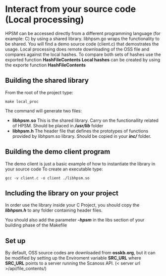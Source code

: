 # Interact from your source code (Local processing)
HPSM can be accessed directly from a different programming language (for example: C) by using a shared library.
libhpsm.go wraps the functionality to be shared. You will find a demo source code (client.c) that demostrates the usage.
Local processing does remote downloading of the OSS file and compares against the local hashes. To compare both sets of hashes use the exported function **HashFileContents**
**Local hashes** can be created by using the exporte function **HashFileContents**
## Building the shared library
From the root of the project type: 
```
make local_proc
```
The command will generate two files:
- **libhpsm.so** This is the shared library. Carry on the functionallity related of HPSM. Should be placed in ***/usr/lib*** folder
- **libhpsm.h** The header file that defines the prototypes of functions provided by libhpsm.so library. Should be copied in your ***inc/*** folder.

## Building the demo client program
The demo client is just a basic example of how to instantiate the library in your source code
To create an executable type:
```
gcc -v client.c -o client ./libhpsm.so
```
## Including the library on your project
In order use the library inside your C Project, you should copy the ***libhpsm.h*** to any folder containing header files.

You should also add the parameter ***-hpsm*** in the libs section of your building phase of the Makefile

## Set up
By default, OSS source codes are downloaded from **osskb.org**, but it can be modified by setting up the Enviroment variable **SRC_URL** where **SRC_URL** points to a server running the Scanoss API. (< server url >/api/file_contents/)